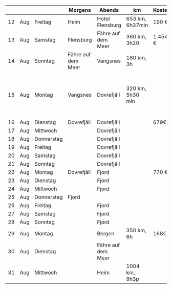 |    |     |            | Morgens            | Abends             | km |Kosten  |Tour|
| -- | --- | ---------- | ------------------ | ------------------ | ------- | ------- | ------- |
| 12 | Aug | Freitag    | Heim               | Hotel Flensburg         | 653 km, 6h37min  | 190 €   ||
| 13 | Aug | Samstag    | Flensburg            | Fähre auf dem Meer |360 km, 3h20| 1.454 € ||
| 14 | Aug | Sonntag    | Fähre auf dem Meer | Vangsnes | 180 km, 3h|   ||
| 15 | Aug | Montag     | Vangsnes         | Dovrefjäll         |   320 km, 5h30 min|      |Tour: WiN No. 19, 8km, 3h30, 400m|
| 16 | Aug | Dienstag   |   Dovrefjäll       | Dovrefjäll         | | 679€||
| 17 | Aug | Mittwoch   |                    | Dovrefjäll         |   |      ||
| 18 | Aug | Donnerstag |          |   Dovrefjäll                 | ||
| 19 | Aug | Freitag    |                    | Dovrefjäll         |   |      ||
| 20 | Aug | Samstag    |                    | Dovrefjäll         |   |      ||
| 21 | Aug | Sonntag    |                    | Dovrefjäll         | |        ||
| 22 | Aug | Montag     | Dovrefjäll         | Fjord              | |770 €   ||
| 23 | Aug | Dienstag   |                    | Fjord              |     |    ||
| 24 | Aug | Mittwoch   |                    | Fjord              |    |     ||
| 25 | Aug | Donnerstag | Fjord              |                    |||
| 26 | Aug | Freitag    |                    | Fjord              |    |     ||
| 27 | Aug | Samstag    |                    | Fjord              |     |    ||
| 28 | Aug | Sonntag    |                    | Fjord              |         ||
| 29 | Aug | Montag     |                    | Bergen             | 350 km, 6h |168€    ||
| 30 | Aug | Dienstag   |                    | Fähre auf dem Meer |      |   ||
| 31 | Aug | Mittwoch   |                    | Heim               |  1004 km, 9h3p    |   ||
